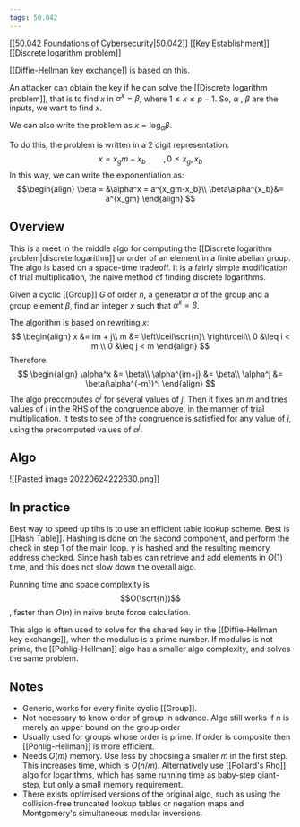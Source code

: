 ```yaml
---
tags: 50.042
---
```

[[50.042 Foundations of Cybersecurity|50.042]]
[[Key Establishment]]
[[Discrete logarithm problem]]

[[Diffie-Hellman key exchange]] is based on this.

An attacker can obtain the key if he can solve the [[Discrete logarithm problem]], that is to find $x$ in $\alpha ^x = \beta$, where $1 \leq x \leq p - 1$. So, $\alpha$ , $\beta$ are the inputs, we want to find $x$.

We can also write the problem as $x = \log_\alpha{\beta}$.

To do this, the problem is written in a 2 digit representation:$$x=x_gm-x_b  \hspace{2em} ,0 \leq x_g , x_b$$
In this way, we can write the exponentiation as:
$$\begin{align}
\beta = &\alpha^x = a^{x_gm-x_b}\\
\beta\alpha^{x_b}&= a^{x_gm}
\end{align}
$$
## Overview
This is a meet in the middle algo for computing the [[Discrete logarithm problem|discrete logarithm]] or order of an element in a finite abelian group. The algo is based on a space-time tradeoff. It is a fairly simple modification of trial multiplication, the naive method of finding discrete logarithms.

Given a cyclic [[Group]] $G$ of order $n$, a generator $\alpha$ of the group and a group element $\beta$, find an integer $x$ such that $\alpha^x = \beta$.

The algorithm is based on rewriting $x$:
$$
\begin{align}
x &= im + j\\
m &= \left\lceil\sqrt{n}\ \right\rceil\\
0 &\leq  i < m \\
0 &\leq j < m
\end{align}
$$
Therefore:
$$
\begin{align}
\alpha^x &= \beta\\
\alpha^{im+j} &= \beta\\
\alpha^j &= \beta(\alpha^{-m})^i
\end{align}
$$
The algo precomputes $\alpha^j$ for several values of $j$. Then it fixes an $m$ and tries values of $i$ in the RHS of the congruence above, in the manner of trial multiplication. It tests to see of the congruence is satisfied for any value of $j$, using the precomputed values of $\alpha^j$.

## Algo
![[Pasted image 20220624222630.png]]

## In practice
Best way to speed up tihs is to use an efficient table lookup scheme. Best is [[Hash Table]]. Hashing is done on the second component, and perform the check in step 1 of the main loop. $\gamma$ is hashed and the resulting memory address checked. Since hash tables can retrieve and add elements in $O(1)$ time, and this does not slow down the overall algo.

Running time and space complexity is $$O(\sqrt{n})$$, faster than $O(n)$ in naive brute force calculation.

This algo is often used to solve for the shared key in the [[Diffie-Hellman key exchange]], when the modulus is a prime number. If modulus is not prime, the [[Pohlig-Hellman]] algo has a smaller algo complexity, and solves the same problem.

## Notes
- Generic, works for every finite cyclic [[Group]].
- Not necessary to know order of group in advance. Algo still works if $n$ is merely an upper bound on the group order
- Usually used for groups whose order is prime. If order is composite then [[Pohlig-Hellman]] is more efficient.
- Needs $O(m)$ memory. Use less by choosing a smaller $m$ in the first step. This increases time, which is $O(n/m)$. Alternatively use [[Pollard's Rho]] algo for logarithms, which has same running time as baby-step giant-step, but only a small memory requirement.
- There exists optimised versions of the original algo, such as using the collision-free truncated lookup tables or negation maps and Montgomery's simultaneous modular inversions.